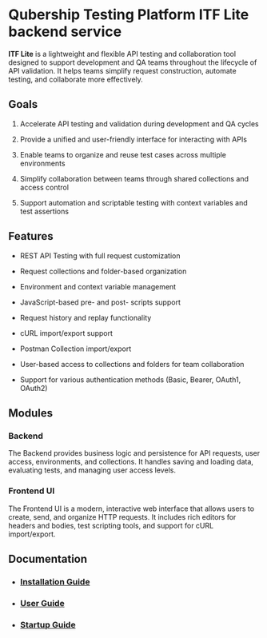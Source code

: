 # Qubership Testing Platform ITF Lite backend service

**ITF Lite** is a lightweight and flexible API testing and collaboration tool designed to support development and QA teams throughout the lifecycle of API validation. It helps teams simplify request construction, automate testing, and collaborate more effectively.

## Goals
1. Accelerate API testing and validation during development and QA cycles 

2. Provide a unified and user-friendly interface for interacting with APIs 

3. Enable teams to organize and reuse test cases across multiple environments 

4. Simplify collaboration between teams through shared collections and access control 

5. Support automation and scriptable testing with context variables and test assertions

## Features
- REST API Testing with full request customization

- Request collections and folder-based organization

- Environment and context variable management

- JavaScript-based pre- and post- scripts support

- Request history and replay functionality

- cURL import/export support

- Postman Collection import/export

- User-based access to collections and folders for team collaboration

- Support for various authentication methods (Basic, Bearer, OAuth1, OAuth2)


## Modules
### Backend
The Backend provides business logic and persistence for API requests, user access, environments, and collections. It handles saving and loading data, evaluating tests, and managing user access levels.

### Frontend UI
The Frontend UI is a modern, interactive web interface that allows users to create, send, and organize HTTP requests. It includes rich editors for headers and bodies, test scripting tools, and support for cURL import/export.

## Documentation
* ### [Installation Guide](./docs/installation-guide.md)

* ### [User Guide](./docs/user-guide.md)

* ### [Startup Guide](./docs/startup-guide.md)
